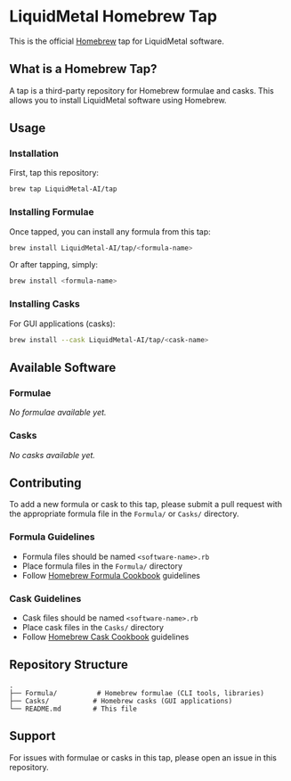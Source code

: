 # LiquidMetal Homebrew Tap

This is the official [Homebrew](https://brew.sh/) tap for LiquidMetal software.

## What is a Homebrew Tap?

A tap is a third-party repository for Homebrew formulae and casks. This allows you to install LiquidMetal software using Homebrew.

## Usage

### Installation

First, tap this repository:

```bash
brew tap LiquidMetal-AI/tap
```

### Installing Formulae

Once tapped, you can install any formula from this tap:

```bash
brew install LiquidMetal-AI/tap/<formula-name>
```

Or after tapping, simply:

```bash
brew install <formula-name>
```

### Installing Casks

For GUI applications (casks):

```bash
brew install --cask LiquidMetal-AI/tap/<cask-name>
```

## Available Software

### Formulae

*No formulae available yet.*

### Casks

*No casks available yet.*

## Contributing

To add a new formula or cask to this tap, please submit a pull request with the appropriate formula file in the `Formula/` or `Casks/` directory.

### Formula Guidelines

- Formula files should be named `<software-name>.rb`
- Place formula files in the `Formula/` directory
- Follow [Homebrew Formula Cookbook](https://docs.brew.sh/Formula-Cookbook) guidelines

### Cask Guidelines

- Cask files should be named `<software-name>.rb`
- Place cask files in the `Casks/` directory
- Follow [Homebrew Cask Cookbook](https://docs.brew.sh/Cask-Cookbook) guidelines

## Repository Structure

```
.
├── Formula/          # Homebrew formulae (CLI tools, libraries)
├── Casks/           # Homebrew casks (GUI applications)
└── README.md        # This file
```

## Support

For issues with formulae or casks in this tap, please open an issue in this repository.
